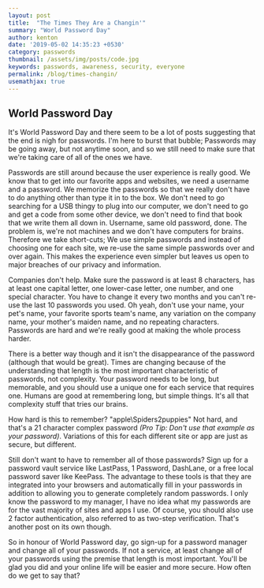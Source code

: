 ```yaml
---
layout: post
title:  "The Times They Are a Changin'"
summary: "World Password Day"
author: kenton
date: '2019-05-02 14:35:23 +0530'
category: passwords
thumbnail: /assets/img/posts/code.jpg
keywords: passwords, awareness, security, everyone
permalink: /blog/times-changin/
usemathjax: true
---
```


## World Password Day

<p>It's World Password Day and there seem to be a lot of posts suggesting that the end is nigh for passwords. I'm here to burst that bubble; Passwords may be going away, but not anytime soon, and so we still need to make sure that we're taking care of all of the ones we have. </p>

<p>Passwords are still around because the user experience is really good. We know that to get into our favorite apps and websites, we need a username and a password. We memorize the passwords so that we really don't have to do anything other than type it in to the box. We don't need to go searching for a USB thingy to plug into our computer, we don't need to go and get a code from some other device, we don't need to find that book that we write them all down in. Username, same old password, done. The problem is, we're not machines and we don't have computers for brains. Therefore we take short-cuts; We use simple passwords and instead of choosing one for each site, we re-use the same simple passwords over and over again. This makes the experience even simpler but leaves us open to major breaches of our privacy and information.</p>

<p>Companies don't help. Make sure the password is at least 8 characters, has at least one capital letter, one lower-case letter, one number, and one special character. You have to change it every two months and you can't re-use the last 10 passwords you used. Oh yeah, don't use your name, your pet's name, your favorite sports team's name, any variation on the company name, your mother's maiden name, and no repeating characters. Passwords are hard and we're really good at making the whole process harder.</p>

<p>There is a better way though and it isn't the disappearance of the password (although that would be great). Times are changing because of the understanding that length is the most important characteristic of passwords, not complexity. Your password needs to be long, but memorable, and you should use a unique one for each service that requires one. Humans are good at remembering long, but simple things. It's all that complexity stuff that tries our brains.</p>

<p>How hard is this to remember? "apple\Spiders2puppies" Not hard, and that's a 21 character complex password  <em>(Pro Tip: Don't use that example as your password)</em>. Variations of this for each different site or app are just as secure, but different.</p>

<p>Still don't want to have to remember all of those passwords? Sign up for a password vault service like LastPass, 1 Password, DashLane, or a free local password saver like KeePass. The advantage to these tools is that they are integrated into your browsers and automatically fill in your passwords in addition to allowing you to generate completely random passwords. I only know the password to my manager, I have no idea what my passwords are for the vast majority of sites and apps I use. Of course, you should also use 2 factor authentication, also referred to as two-step verification. That's another post on its own though.</p>

<p>So in honour of World Password day, go sign-up for a password manager and change all of your passwords. If not a service, at least change all of your passwords using the premise that length is most important. You'll be glad you did and your online life will be easier and more secure. How often do we get to say that?</p>